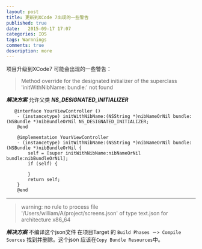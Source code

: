 ```yaml
---
layout: post
title: 更新到XCode 7出现的一些警告
published: true
date:   2015-09-17 17:07
categories: IOS
tags: Warnnings
comments: true
description: more
---
```


项目升级到XCode7 可能会出现的一些警告：



> Method override for the designated initializer of the superclass 'initWithNibName: bundle:' not found
 
***解决方案***
  允许父类 ***NS_DESIGNATED_INITIALIZER***


```
   @interface YourViewController ()
	- (instancetype) initWithNibName:(NSString *)nibNameOrNil bundle:(NSBundle *)nibBundleOrNil NS_DESIGNATED_INITIALIZER;
	@end
	
	@implementation YourViewController
	- (instancetype) initWithNibName:(NSString *)nibNameOrNil bundle:(NSBundle *)nibBundleOrNil {
	    self = [super initWithNibName:nibNameOrNil bundle:nibBundleOrNil];
	    if (self) {
	        
	    }
	    return self;
	}
	@end

```

-------------------
> warning: no rule to process file '/Users/william/A/project/screens.json' of type text.json for architecture x86_64


***解决方案***
不编译这个json文件
在项目Target 的 ```Build Phases －> Compile Sources``` 找到并删除。这个json 应该在```Copy Bundle Resources```中。
 




	

